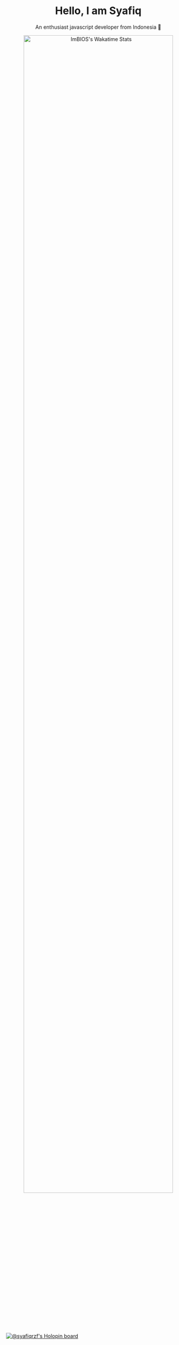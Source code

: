 <h1 align="center">Hello, I am Syafiq</h1>
<p align="center">An enthusiast javascript developer from Indonesia 👋</p>

<div align="center">
  <img align="center" width="90%" alt="ImBIOS's Wakatime Stats" src="https://github-readme-stats.vercel.app/api/wakatime?username=syafiqrzf&theme=cobalt">
</div>

<br>

[![@syafiqrzf's Holopin board](https://holopin.me/syafiqrzf)](https://holopin.io/@syafiqrzf)
